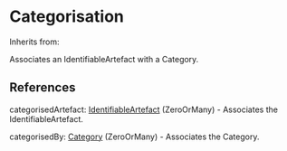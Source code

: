 
# Categorisation

Inherits from: [](..//.md)



Associates an IdentifiableArtefact with a Category.



## References

categorisedArtefact: [IdentifiableArtefact](../Base/IdentifiableArtefact.md) (ZeroOrMany) - Associates the IdentifiableArtefact.

categorisedBy: [Category](Category.md) (ZeroOrMany) - Associates the Category.




